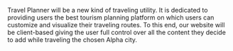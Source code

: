 Travel Planner will be a new kind of traveling utility. It is dedicated to providing users the best tourism planning platform on which users can customize and visualize their traveling routes. To this end, our website will be client-based giving the user full control over all the content they decide to add while traveling the chosen Alpha city.
